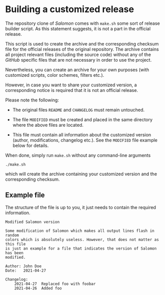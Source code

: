 # Building a customized release

The repository clone of *Salomon* comes with `make.sh` some sort of release builder script. As this statement suggests, it is not a part in the official release.

This script is used to create the archive and the corresponding checksum file for the official releases of the original repository. The archive contains all project relevant files (including the source code) without any of the *GitHub* specific files that are not necessary in order to use the project.

Nevertheless, you can create an archive for your own purposes (with customized scripts, color schemes, filters etc.).

However, in case you want to share your customized version, a corresponding notice is required that it is not an official release.

Please note the following:

*   The original files `README` and `CHANGELOG` must remain untouched.

*   The file `MODIFIED` must be created and placed in the same directory where the above files are located.

*   This file must contain all information about the customized version (author, modifications, changelog etc.). See the `MODIFIED` file example below for details.

When done, simply run `make.sh` without any command-line arguments

```
./make.sh
```

which will create the archive containing your customized version and the corresponding checksum.

## Example file

The structure of the file is up to you, it just needs to contain the required information.

```
Modified Salomon version

Some modification of Salomon which makes all output lines flash in random
colors which is absolutely useless. However, that does not matter as this file
is just an example for a file that indicates the version of Salomon has been
modified.

Author: John Doe
Date:   2021-04-27

Changelog:
    2021-04-27  Replaced foo with foobar
    2021-04-26  Added foo
```
